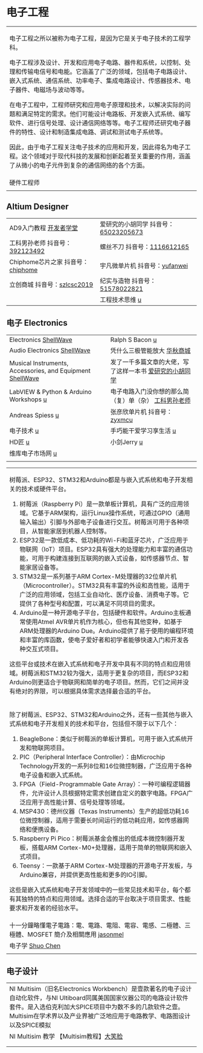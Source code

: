 # 电子工程

|                                                                                                                                                                                                                                                                                                                                                                            |
| -------------------------------------------------------------------------------------------------------------------------------------------------------------------------------------------------------------------------------------------------------------------------------------------------------------------------------------------------------------------------- |
| <p>电子工程之所以被称为电子工程，是因为它是关于电子技术的工程学科。</p><p>电子工程涉及设计、开发和应用电子电路、器件和系统，以控制、处理和传输电信号和电能。它涵盖了广泛的领域，包括电子电路设计、嵌入式系统、通信系统、功率电子、集成电路设计、传感器技术、电子器件、电磁场与波动等等。</p><p>在电子工程中，工程师研究和应用电子原理和技术，以解决实际的问题和满足特定的需求。他们可能设计电路板、开发嵌入式系统、编写软件、进行信号处理、设计通信网络等等。电子工程师还研究电子器件的特性、设计和制造集成电路、调试和测试电子系统等。</p><p>因此，由于电子工程关注电子技术的应用和开发，因此得名为电子工程。这个领域对于现代科技的发展和创新起着至关重要的作用，涵盖了从微小的电子元件到复杂的通信网络的各个方面。</p> |
| 硬件工程师                                                                                                                                                                                                                                                                                                                                                                      |
|                                                                                                                                                                                                                                                                                                                                                                            |

## Altium Designer

|                                                                                                                                  |                                                                                                                                         |
| -------------------------------------------------------------------------------------------------------------------------------- | --------------------------------------------------------------------------------------------------------------------------------------- |
| AD9入门教程 [开发者学堂](https://www.youtube.com/playlist?list=PLGmd9-PCMLhbPMTmyDoGXcK5JR0UJDc5G)                                        | 爱研究的小胡同学 抖音号：[65023205673](https://www.douyin.com/user/MS4wLjABAAAA1dTgYWYI\_LcVyoSjwwhNSTV5O9\_POk807A82xb6D1KFgguGdqpu1o-TbEdRDeDZ\_) |
| 工科男孙老师 抖音号：[392123492](https://www.douyin.com/user/MS4wLjABAAAAz1FLFEwmUSshgK5JCOepkz19okqnaHCQMITwsH89otM)                      | 螺丝不刀 抖音号：[1116612165](https://www.douyin.com/user/MS4wLjABAAAAqHx04s0K8dh0gO-GliGNmy2OPYEWUtuKH8avNkeInXg)                              |
| Chiphome芯片之家 抖音号：[chiphome](https://www.douyin.com/user/MS4wLjABAAAAdd5RLR8BOcJ-BpAuFJUP-5M47cY7TEaL8UwD5VuGXM4)                 | 宇凡微单片机 抖音号：[yufanwei](https://www.douyin.com/user/MS4wLjABAAAAJdUiTpvXaNzoRSdle2j5BWgblGhMFI0xOPWANPccmHxfw4fCeCl\_lel4FmJNJ-SE)        |
| 立创商城 抖音号：[szlcsc2019](https://www.douyin.com/user/MS4wLjABAAAAlHsoraHD3L9eoMkWduntX76GFxKq2ZIj7hMCTHKttepsBzd4ZS0eN3215P1jeQn\_) | 纪实与造物 抖音号：[51578022821](https://www.douyin.com/user/MS4wLjABAAAAi12Ugm2JhoMHVJfK1QgDUlAots5kwN2DM-kIaZpCdsvVJTrZvbx2MiTn4HvzV\_40)      |
|                                                                                                                                  | 工程技术思维 [u](https://www.youtube.com/@e.n.g.i.n.e.e.r/playlists)                                                                          |

## 电子 Electronics

|                                                                                                                                       |                                                                                                                                            |
| ------------------------------------------------------------------------------------------------------------------------------------- | ------------------------------------------------------------------------------------------------------------------------------------------ |
| Electronics [ShellWave](https://www.youtube.com/playlist?list=PLypxmOPCOkHVKeYmF0LWcVzt2fdFkLWWl)                                     | Ralph S Bacon [u](https://www.youtube.com/@RalphBacon/playlists)                                                                           |
| Audio Electronics [ShellWave](https://www.youtube.com/playlist?list=PLypxmOPCOkHVYoeysQuZyDQCXlb0GVBye)                               | 凭什么三极管能放大 [华秋商城](https://www.douyin.com/video/7128222334955179277)                                                                         |
| Musical Instruments, Accessories, and Equipment [ShellWave](https://www.youtube.com/playlist?list=PLypxmOPCOkHXMh0fPlPrM00YJU0XS7Rb1) | 发了一千多篇文章的大佬，写了这样一本书 [爱研究的小胡同学](https://www.douyin.com/video/7145830399761992995)                                                           |
| LabVIEW & Python & Arduino Workshops [u](https://www.youtube.com/@milloin2006/playlists)                                              | 电子电路入门没你想的那么简（复）单（杂） [工科男孙老师](https://www.douyin.com/video/7150120849113238796)                                                            |
| Andreas Spiess [u](https://www.youtube.com/@AndreasSpiess)                                                                            | 张彦欣单片机 抖音号：[zyxmcu](https://www.douyin.com/user/MS4wLjABAAAARwWt7mwPL7CUwLhrFADGG2eABfOMroZbhJBOrXaZNz5u8kANZIwxbwwSdL-jwS57)              |
| 电子技术 [u](https://www.youtube.com/@%E7%94%B5%E5%AD%90%E6%8A%80%E6%9C%AF/playlists)                                                     | 手巧能干爱学习享生活 [u](https://www.youtube.com/@%E6%89%8B%E5%B7%A7%E8%83%BD%E5%B9%B2%E7%88%B1%E5%AD%A6%E4%B9%A0%E4%BA%AB%E7%94%9F%E6%B4%BB/videos) |
| HD匠 [u](https://www.youtube.com/@HD\_Crafter/videos)                                                                                  | 小剑Jerry [u](https://www.youtube.com/@89359825/videos)                                                                                      |
| 维库电子市场网 [u](https://www.youtube.com/@weikuDZSC/videos)                                                                                |                                                                                                                                            |
|                                                                                                                                       |                                                                                                                                            |

|                                                                                                                                                                                                                                                                                                                                                                                                                                                                                                                                                                                                                                                                                                                          |
| ------------------------------------------------------------------------------------------------------------------------------------------------------------------------------------------------------------------------------------------------------------------------------------------------------------------------------------------------------------------------------------------------------------------------------------------------------------------------------------------------------------------------------------------------------------------------------------------------------------------------------------------------------------------------------------------------------------------------ |
| <p>树莓派、ESP32、STM32和Arduino都是与嵌入式系统和电子开发相关的技术或硬件平台。</p><ol><li>树莓派（Raspberry Pi）是一款单板计算机，具有广泛的应用领域。它基于ARM架构，运行Linux操作系统，可通过GPIO（通用输入输出）引脚与外部电子设备进行交互。树莓派可用于各种项目，从智能家居到机器人控制等。</li><li>ESP32是一款低成本、低功耗的Wi-Fi和蓝牙芯片，广泛应用于物联网（IoT）项目。ESP32具有强大的处理能力和丰富的通信功能，可用于构建连接到互联网的嵌入式设备，如传感器节点、智能家居设备等。</li><li>STM32是一系列基于ARM Cortex-M处理器的32位单片机（Microcontroller）。STM32具有丰富的外设和高性能，适用于广泛的应用领域，包括工业自动化、医疗设备、消费电子等。它提供了各种型号和配置，可以满足不同项目的需求。</li><li>Arduino是一种开源电子平台，包括硬件和软件。Arduino主板通常使用Atmel AVR单片机作为核心，但也有其他变种，如基于ARM处理器的Arduino Due。Arduino提供了易于使用的编程环境和丰富的库函数，使电子爱好者和初学者能够快速入门和开发各种交互式项目。</li></ol><p>这些平台或技术在嵌入式系统和电子开发中具有不同的特点和应用领域。树莓派和STM32较为强大，适用于更复杂的项目，而ESP32和Arduino则更适合于物联网和简单的电子项目。然而，它们之间并没有绝对的界限，可以根据具体需求选择最合适的平台。</p> |
| <p>除了树莓派、ESP32、STM32和Arduino之外，还有一些其他与嵌入式系统和电子开发相关的技术和平台，包括但不限于以下几个：</p><ol><li>BeagleBone：类似于树莓派的单板计算机，可用于嵌入式系统开发和物联网项目。</li><li>PIC（Peripheral Interface Controller）：由Microchip Technology开发的一系列8位和16位微控制器，广泛应用于各种电子设备和嵌入式系统。</li><li>FPGA（Field-Programmable Gate Array）：一种可编程逻辑器件，允许设计人员根据特定需求创建自定义的数字电路。FPGA广泛应用于高性能计算、信号处理等领域。</li><li>MSP430：德州仪器（Texas Instruments）生产的超低功耗16位微控制器，适用于需要长时间运行的低功耗应用，如传感器网络和便携设备。</li><li>Raspberry Pi Pico：树莓派基金会推出的低成本微控制器开发板，搭载ARM Cortex-M0+处理器，适用于简单的物联网和嵌入式项目。</li><li>Teensy：一款基于ARM Cortex-M处理器的开源电子开发板，与Arduino兼容，并提供更高性能和更多的IO引脚。</li></ol><p>这些是嵌入式系统和电子开发领域中的一些常见技术和平台，每个都有其独特的特点和应用领域。选择合适的平台取决于项目需求、性能要求和开发者的经验水平。</p>                                               |
| 十一分鐘略懂電子電路：電、電路、電阻、電容、電感、二極體、三極體、MOSFET 簡介及相關應用 [jasonmel](https://www.youtube.com/watch?v=V3A0fxmhYrg)                                                                                                                                                                                                                                                                                                                                                                                                                                                                                                                                                                                                                  |
| 电子学 [Shuo Chen](https://www.youtube.com/playlist?list=PL3wVcVGXqdnYfTyWPgnSlpOg-EO4lYzwE)                                                                                                                                                                                                                                                                                                                                                                                                                                                                                                                                                                                                                                |
|                                                                                                                                                                                                                                                                                                                                                                                                                                                                                                                                                                                                                                                                                                                          |

## 电子设计

|                                                                                                                                                              |
| ------------------------------------------------------------------------------------------------------------------------------------------------------------ |
| NI Multisim（旧名Electronics Workbench）是壹款著名的电子设计自动化软件，与NI Ultiboard同属美国国家仪器公司的电路设计软件套件。是入选伯克利加大SPICE项目中为数不多的几款软件之壹。Multisim在学术界以及产业界被广泛地应用于电路教学、电路图设计以及SPICE模拟 |
| NI Multisim 教学 【Multisim教程】[大笑脸](https://www.youtube.com/playlist?list=PLHpfx416EzLO8ZxijXaJCgwXXqIfHg1aT)                                                   |
|                                                                                                                                                              |
|                                                                                                                                                              |

